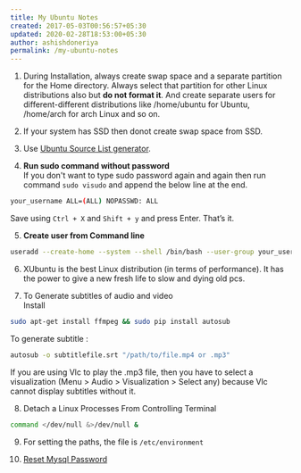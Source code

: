 ```yaml
---
title: My Ubuntu Notes
created: 2017-05-03T00:56:57+05:30
updated: 2020-02-28T18:53:00+05:30
author: ashishdoneriya
permalink: /my-ubuntu-notes
---
```

1. During Installation, always create swap space and a separate partition for the Home directory. Always select that partition for other Linux distributions also but **do not format it**. And create separate users for different-different distributions like /home/ubuntu for Ubuntu, /home/arch for arch Linux and so on.

2. If your system has SSD then donot create swap space from SSD.

3. Use [Ubuntu Source List generator](https://repogen.simplylinux.ch/).

4. **Run sudo command without password**  
If you don't want to type sudo password again and again then run command `sudo visudo` and append the below line at the end.

```bash
your_username ALL=(ALL) NOPASSWD: ALL
```

Save using `Ctrl + X` and `Shift + y` and press Enter. That’s it.

5. **Create user from Command line**

```bash
useradd --create-home --system --shell /bin/bash --user-group your_username
```

6. XUbuntu is the best Linux distribution (in terms of performance). It has the power to give a new fresh life to slow and dying old pcs.

7. To Generate subtitles of audio and video  
Install

```bash
sudo apt-get install ffmpeg && sudo pip install autosub
```

To generate subtitle :

```bash
autosub -o subtitlefile.srt "/path/to/file.mp4 or .mp3"
```

If you are using Vlc to play the .mp3 file, then you have to select a visualization (Menu > Audio > Visualization > Select any) because Vlc cannot display subtitles without it.

8. Detach a Linux Processes From Controlling Terminal

```bash
command </dev/null &>/dev/null &
```

9. For setting the paths, the file is `/etc/environment`

10. [Reset Mysql Password](https://devanswers.co/how-to-reset-mysql-root-password-ubuntu/)
